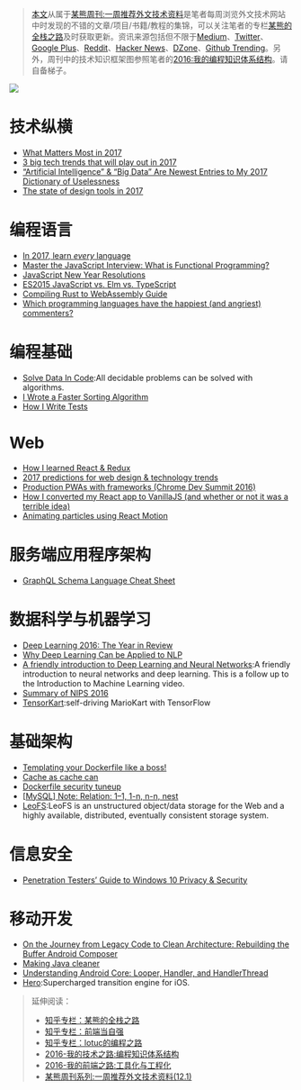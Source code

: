 > [本文](https://zhuanlan.zhihu.com/p/24739573)从属于[某熊周刊:一周推荐外文技术资料](https://github.com/wxyyxc1992/Coder-Knowledge-Graph/tree/master/Weekly)是笔者每周浏览外文技术网站中时发现的不错的文章/项目/书籍/教程的集锦，可以关注笔者的专栏[某熊的全栈之路](https://zhuanlan.zhihu.com/wxyyxc1992)及时获取更新。资讯来源包括但不限于[Medium](https://medium.com/)、[Twitter](https://twitter.com/)、[Google Plus](https://plus.google.com/)、[Reddit](https://www.reddit.com/)、[Hacker News](https://news.ycombinator.com/)、[DZone](https://dzone.com/)、[Github Trending](https://github.com/trending)。另外，周刊中的技术知识框架图参照笔者的[2016:我的编程知识体系结构](https://zhuanlan.zhihu.com/p/24476917?refer=wxyyxc1992)。请自备梯子。

![](https://coding.net/u/hoteam/p/Cache/git/raw/master/2017/1/1/1-hRB8kRj4Ts-OBNp5kUxFCQ.jpeg)


# 技术纵横

- [What Matters Most in 2017](https://backchannel.com/what-matters-most-in-2017-a897c34bd3b9?source=bookmarks---------4----------)
- [3 big tech trends that will play out in 2017](https://medium.com/lightspeed-venture-partners/3-big-tech-trends-that-will-play-out-in-2017-2f369d2a62a7?source=bookmarks---------6----------)
- [“Artificial Intelligence” & “Big Data” Are Newest Entries to My 2017 Dictionary of Uselessness](https://hackernoon.com/artificial-intelligence-big-data-are-newest-entries-to-my-2017-dictionary-of-uselessness-753ad5330e95#.hw8qex6tm)
- [The state of design tools in 2017](https://medium.com/froont/the-state-of-design-tools-in-2017-5fc15fccd6dd#.7lsi4l6i4)

# 编程语言

- [In 2017, learn *every* language](https://blog.bradfieldcs.com/in-2017-learn-every-language-59b11f68eee?source=bookmarks---------8----------)
- [Master the JavaScript Interview: What is Functional Programming?](https://medium.com/javascript-scene/master-the-javascript-interview-what-is-functional-programming-7f218c68b3a0#.70mvowcts)
- [JavaScript New Year Resolutions](https://medium.com/javascript-scene/javascript-new-year-resolutions-countdown-8390dae90762?utm_source=mybridge&utm_medium=web&utm_campaign=read_more)
- [ES2015 JavaScript vs. Elm vs. TypeScript](https://medium.com/front-end-hacking/es2015-vs-elm-vs-typescript-a88dbc5d14d9#.s260cwp4b)
- [Compiling Rust to WebAssembly Guide](https://medium.com/@chicoxyzzy/compiling-rust-to-webassembly-guide-411066a69fde#.qbke0pr79)
- [Which programming languages have the happiest (and angriest) commenters?](https://hackernoon.com/which-programming-languages-have-the-happiest-and-angriest-commenters-ebe91b3852ed#.iar0v3ipj)

# 编程基础

- [Solve Data In Code](https://github.com/espadrine/Solve-Data-In-Code):All decidable problems can be solved with algorithms.
- [I Wrote a Faster Sorting Algorithm](https://probablydance.com/2016/12/27/i-wrote-a-faster-sorting-algorithm/?utm_source=mybridge&utm_medium=web&utm_campaign=read_more)
- [How I Write Tests](https://blog.nelhage.com/2016/12/how-i-test/?utm_source=mybridge&utm_medium=web&utm_campaign=read_more)

# Web

- [How I learned React & Redux](https://iot-for-all.com/how-i-learned-react-redux-63087d7cf345#.sozwrlxju)
- [2017 predictions for web design & technology trends](https://medium.com/envato/2017-predictions-for-web-design-technology-trends-d11d29afd109?source=bookmarks---------7----------)
- [Production PWAs with frameworks (Chrome Dev Summit 2016)](https://www.youtube.com/watch?v=e8XejNt5SZo)
- [How I converted my React app to VanillaJS (and whether or not it was a terrible idea)](https://hackernoon.com/how-i-converted-my-react-app-to-vanillajs-and-whether-or-not-it-was-a-terrible-idea-4b14b1b2faff#.pfj5wpfrl)
- [Animating particles using React Motion](https://hackernoon.com/animating-particles-using-react-motion-dcded1895f17#.5pywxqfe6)

# 服务端应用程序架构

- [GraphQL Schema Language Cheat Sheet](https://wehavefaces.net/graphql-shorthand-notation-cheatsheet-17cd715861b6?source=bookmarks---------1----------)

# 数据科学与机器学习

- [Deep Learning 2016: The Year in Review](http://www.deeplearningweekly.com/blog/deep-learning-2016-the-year-in-review?utm_source=mybridge&utm_medium=web&utm_campaign=read_more)
- [Why Deep Learning Can be Applied to NLP](https://medium.com/intuitionmachine/why-deep-learning-can-be-applied-to-natural-languages-46c74a6f861f?source=reading_list---------1-2---------)
- [A friendly introduction to Deep Learning and Neural Networks](https://www.youtube.com/watch?v=BR9h47Jtqyw):A friendly introduction to neural networks and deep learning. This is a follow up to the Introduction to Machine Learning video.
- [Summary of NIPS 2016](http://blog.evjang.com/2017/01/nips2016.html?utm_source=mybridge&utm_medium=web&utm_campaign=read_more)
- [TensorKart](https://github.com/kevinhughes27/TensorKart):self-driving MarioKart with TensorFlow

# 基础架构

- [Templating your Dockerfile like a boss!](https://blog.dockbit.com/templating-your-dockerfile-like-a-boss-2a84a67d28e9?source=bookmarks---------2----------)
- [Cache as cache can](https://hackernoon.com/cache-as-cache-can-e3cf86552263?source=bookmarks---------3----------)
- [Dockerfile security tuneup](https://medium.com/microscaling-systems/dockerfile-security-tuneup-166f1cdafea1#.r0c0j1uwv)
- [[MySQL] Note: Relation: 1–1, 1-n, n-n, nest](https://hackernoon.com/mysql-tutorial-example-relation-foreign-key-database-funtion-join-table-query-one-namy-nest-41dd09648fbd#.6nmues15w)
- [LeoFS](https://github.com/leo-project/leofs):LeoFS is an unstructured object/data storage for the Web and a highly available, distributed, eventually consistent storage system.

# 信息安全

- [Penetration Testers’ Guide to Windows 10 Privacy & Security](https://hackernoon.com/the-2017-pentester-guide-to-windows-10-privacy-security-cf734c510b8d?source=bookmarks---------5----------)

# 移动开发
- [On the Journey from Legacy Code to Clean Architecture: Rebuilding the Buffer Android Composer](https://medium.com/@hitherejoe/on-the-journey-from-legacy-code-to-clean-architecture-rebuilding-the-buffer-android-composer-63a1b55cc53f#.h5qyr3l9y)
- [Making Java cleaner](https://medium.com/@AndroidAdvance/making-the-java-code-cleaner-1-d016eb71fad3?source=bookmarks---------0----------)
- [Understanding Android Core: Looper, Handler, and HandlerThread](https://blog.mindorks.com/android-core-looper-handler-and-handlerthread-bd54d69fe91a?utm_source=mybridge&utm_medium=web&utm_campaign=read_more)
- [Hero](https://github.com/lkzhao/Hero):Supercharged transition engine for iOS.


> 延伸阅读：
> - [知乎专栏：某熊的全栈之路](https://zhuanlan.zhihu.com/wxyyxc1992)
> - [知乎专栏：前端当自强](https://zhuanlan.zhihu.com/c_67532981)
> - [知乎专栏：lotuc的编程之路](https://zhuanlan.zhihu.com/lotuc)
> - [2016-我的技术之路:编程知识体系结构](https://zhuanlan.zhihu.com/p/24476917?refer=wxyyxc1992)
> - [2016-我的前端之路:工具化与工程化](https://zhuanlan.zhihu.com/p/24575395?refer=wxyyxc1992)
> - [某熊周刊系列:一周推荐外文技术资料(12.1)](https://zhuanlan.zhihu.com/p/24516669?refer=wxyyxc1992)


